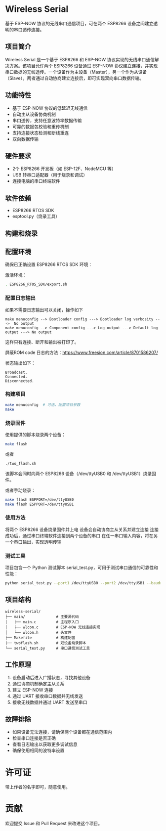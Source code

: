# Wireless Serial

基于 ESP-NOW 协议的无线串口通信项目，可在两个 ESP8266 设备之间建立透明的串口透传连接。

## 项目简介

Wireless Serial 是一个基于 ESP8266 和 ESP-NOW 协议实现的无线串口通信解决方案。该项目允许两个 ESP8266 设备通过 ESP-NOW 协议建立连接，并实现串口数据的无线透传。一个设备作为主设备（Master），另一个作为从设备（Slave），两者通过自动协商建立连接后，即可实现双向串口数据传输。

## 功能特性

- 基于 ESP-NOW 协议的低延迟无线通信
- 自动主从设备协商机制
- 串口透传，支持任意波特率数据传输
- 可靠的数据包校验和重传机制
- 支持连接状态检测和断线重连
- 双向数据传输

## 硬件要求

- 2个 ESP8266 开发板（如 ESP-12F、NodeMCU 等）
- USB 转串口适配器（用于烧录和调试）
- 连接电脑的串口终端软件

## 软件依赖

- ESP8266 RTOS SDK
- esptool.py（烧录工具）

## 构建和烧录

## 配置环境

确保已正确设置 ESP8266 RTOS SDK 环境：

激活环境：
```bash
. ESP8266_RTOS_SDK/export.sh 
```

### 配置日志输出

如果不需要日志输出可以关闭，操作如下
```
make menuconfig --> Bootloader config ---> Bootloader log verbosity --->  No output
make menuconfig --> Component config ---> Log output ---> Default log output ---> No output
```
这样只有连接、断开和输出被打印了。

屏蔽ROM code 日志的方法：https://www.freesion.com/article/8701586207/

状态输出如下：
```
Broadcast.
Connected.
Disconnected.
```
### 构建项目

```bash
make menuconfig  # 可选，配置项目参数
make
```
### 烧录固件

使用提供的脚本烧录两个设备：

```bash
make flash
```

或者

```bash
./two_flash.sh
```
该脚本会同时向两个 ESP8266 设备（/dev/ttyUSB0 和 /dev/ttyUSB1）烧录固件。

或者手动烧录：

```bash
make flash ESPPORT=/dev/ttyUSB0
make flash ESPPORT=/dev/ttyUSB1
```
### 使用方法
将两个 ESP8266 设备烧录固件并上电
设备会自动协商主从关系并建立连接
连接成功后，通过串口终端软件连接到两个设备的串口
在任一串口输入内容，将在另一个串口输出，实现透明传输

### 测试工具
项目包含一个 Python 测试脚本 serial_test.py，可用于测试串口通信的可靠性和性能：

```bash
python serial_test.py --port1 /dev/ttyUSB0 --port2 /dev/ttyUSB1 --baudrate 115200
```
## 项目结构
```
wireless-serial/
├── main/              # 主要源代码
│   ├── main.c         # 主程序入口
│   ├── wlcon.c        # ESP-NOW 无线连接实现
│   └── wlcon.h        # 头文件
├── Makefile           # 构建配置
├── twoflash.sh        # 双设备烧录脚本
└── serial_test.py     # 串口通信测试工具
```

## 工作原理

1. 设备启动后进入广播状态，寻找其他设备
2. 通过协商机制确定主从关系
3. 建立 ESP-NOW 连接
4. 通过 UART 接收串口数据并无线发送
5. 接收无线数据并通过 UART 发送至串口

## 故障排除

- 如果设备无法连接，请确保两个设备都在通信范围内
- 检查串口连接是否正确
- 查看日志输出以获取更多调试信息
- 确保使用相同的波特率设置

# 许可证
带上作者的名字即可，随意使用。

# 贡献
欢迎提交 Issue 和 Pull Request 来改进这个项目。